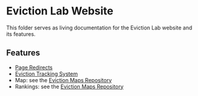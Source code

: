 # Eviction Lab Website

This folder serves as living documentation for the Eviction Lab website and its features.

## Features

- [Page Redirects](./redirects.md)
- [Eviction Tracking System](./eviction-tracking-system)
- Map: see the [Eviction Maps Repository](https://github.com/EvictionLab/eviction-maps/blob/development/CONTRIBUTING.md)
- Rankings: see the [Eviction Maps Repository](https://github.com/EvictionLab/eviction-maps/blob/development/CONTRIBUTING.md)
